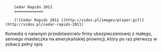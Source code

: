 
        Cedar Rapids 2011 
        =============
        
        [![Cedar Rapids 2011 ](http://vidos.pl/images/player.gif)](http://vidos.pl/cedar-rapids-2011)
        
        
 Komedia o naiwnym przedstawicielu firmy ubezpieczeniowej z małego, sennego miasteczka na amerykańskiej prowincji, który po raz pierwszy w zobacz pełny opis
    